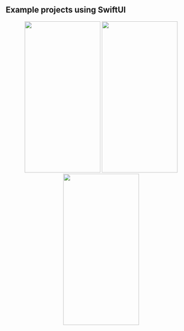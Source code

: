 ## Example projects using SwiftUI

<p align="center">
<img src="https://github.com/soiferman/appetizers-swiftui/assets/13155483/8875bce1-67a4-4148-99be-4b2adfd372ff" width="200" height="400" />
<img src="https://github.com/soiferman/appetizers-swiftui/assets/13155483/1fac420a-0a14-49d2-8b12-16f3fc031cb1" width="200" height="400" />
<img src="https://github.com/soiferman/appetizers-swiftui/assets/13155483/a611e961-dcee-4f1f-8ea6-b8d092bde1e4" width="200" height="400" />
</p>
